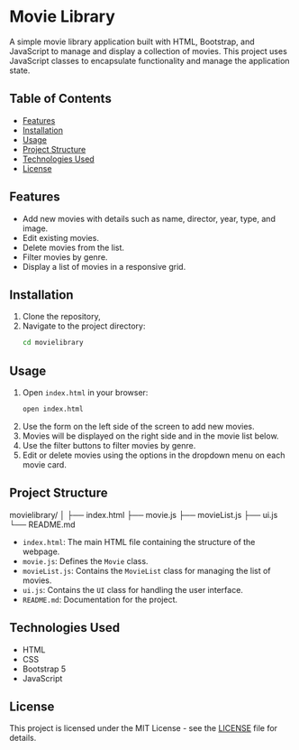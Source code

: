 # Movie Library

A simple movie library application built with HTML, Bootstrap, and JavaScript to manage and display a collection of movies. This project uses JavaScript classes to encapsulate functionality and manage the application state.

## Table of Contents
- [Features](#features)
- [Installation](#installation)
- [Usage](#usage)
- [Project Structure](#project-structure)
- [Technologies Used](#technologies-used)
- [License](#license)

## Features
- Add new movies with details such as name, director, year, type, and image.
- Edit existing movies.
- Delete movies from the list.
- Filter movies by genre.
- Display a list of movies in a responsive grid.

## Installation
1. Clone the repository,
2. Navigate to the project directory:
    ```bash
    cd movielibrary
    ```

## Usage
1. Open `index.html` in your browser:
    ```bash
    open index.html
    ```
2. Use the form on the left side of the screen to add new movies.
3. Movies will be displayed on the right side and in the movie list below.
4. Use the filter buttons to filter movies by genre.
5. Edit or delete movies using the options in the dropdown menu on each movie card.

## Project Structure
movielibrary/
│
├── index.html
├── movie.js
├── movieList.js
├── ui.js
└── README.md


- `index.html`: The main HTML file containing the structure of the webpage.
- `movie.js`: Defines the `Movie` class.
- `movieList.js`: Contains the `MovieList` class for managing the list of movies.
- `ui.js`: Contains the `UI` class for handling the user interface.
- `README.md`: Documentation for the project.

## Technologies Used
- HTML
- CSS
- Bootstrap 5
- JavaScript

## License
This project is licensed under the MIT License - see the [LICENSE](LICENSE) file for details.
